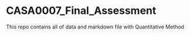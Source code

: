 # CASA0007_Final_Assessment
This repo contains all of data and markdown file with Quantitative Method
